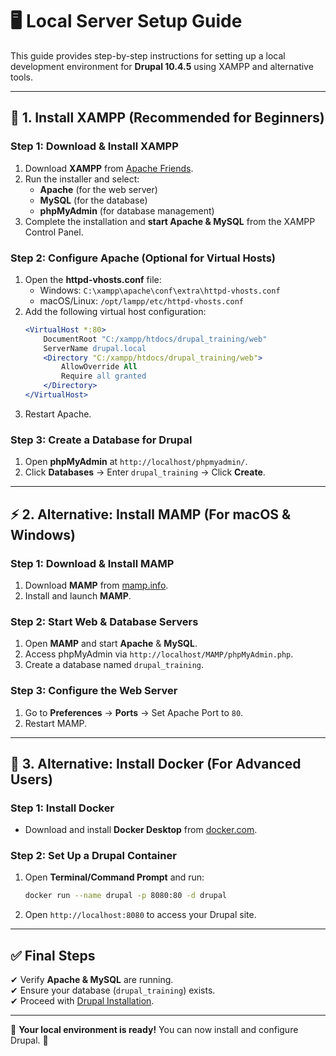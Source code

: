 # 🖥 Local Server Setup Guide  

This guide provides step-by-step instructions for setting up a local development environment for **Drupal 10.4.5** using XAMPP and alternative tools.  

---

## 🚀 1. Install XAMPP (Recommended for Beginners)  

### Step 1: Download & Install XAMPP  
1. Download **XAMPP** from [Apache Friends](https://www.apachefriends.org/).  
2. Run the installer and select:  
   - **Apache** (for the web server)  
   - **MySQL** (for the database)  
   - **phpMyAdmin** (for database management)  
3. Complete the installation and **start Apache & MySQL** from the XAMPP Control Panel.  

### Step 2: Configure Apache (Optional for Virtual Hosts)  
1. Open the **httpd-vhosts.conf** file:  
   - Windows: `C:\xampp\apache\conf\extra\httpd-vhosts.conf`  
   - macOS/Linux: `/opt/lampp/etc/httpd-vhosts.conf`  
2. Add the following virtual host configuration:  
   ```apache
   <VirtualHost *:80>
       DocumentRoot "C:/xampp/htdocs/drupal_training/web"
       ServerName drupal.local
       <Directory "C:/xampp/htdocs/drupal_training/web">
           AllowOverride All
           Require all granted
       </Directory>
   </VirtualHost>
   ```
3. Restart Apache.  

### Step 3: Create a Database for Drupal  
1. Open **phpMyAdmin** at `http://localhost/phpmyadmin/`.  
2. Click **Databases** → Enter `drupal_training` → Click **Create**.  

---

## ⚡ 2. Alternative: Install MAMP (For macOS & Windows)  

### Step 1: Download & Install MAMP  
1. Download **MAMP** from [mamp.info](https://www.mamp.info/).  
2. Install and launch **MAMP**.  

### Step 2: Start Web & Database Servers  
1. Open **MAMP** and start **Apache** & **MySQL**.  
2. Access phpMyAdmin via `http://localhost/MAMP/phpMyAdmin.php`.  
3. Create a database named `drupal_training`.  

### Step 3: Configure the Web Server  
1. Go to **Preferences** → **Ports** → Set Apache Port to `80`.  
2. Restart MAMP.  

---

## 🔧 3. Alternative: Install Docker (For Advanced Users)  

### Step 1: Install Docker  
- Download and install **Docker Desktop** from [docker.com](https://www.docker.com/).  

### Step 2: Set Up a Drupal Container  
1. Open **Terminal/Command Prompt** and run:  
   ```sh
   docker run --name drupal -p 8080:80 -d drupal
   ```
2. Open `http://localhost:8080` to access your Drupal site.  

---

## ✅ Final Steps  

✔ Verify **Apache & MySQL** are running.  
✔ Ensure your database (`drupal_training`) exists.  
✔ Proceed with [Drupal Installation](./drupal-installation.md).  

---

🎉 **Your local environment is ready!** You can now install and configure Drupal. 🚀  
```
